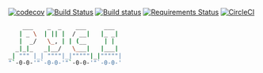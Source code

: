 [![codecov](https://codecov.io/gh/iliapolo/pyci/branch/finalize/graph/badge.svg)](https://codecov.io/gh/iliapolo/pyci)
[![Build Status](https://travis-ci.org/iliapolo/pyci.svg?branch=finalize)](https://travis-ci.org/iliapolo/pyci)
[![Build status](https://ci.appveyor.com/api/projects/status/psflvuie49b5gi71/branch/release?svg=true)](https://ci.appveyor.com/project/iliapolo/pyci/branch/release)
[![Requirements Status](https://requires.io/github/iliapolo/pyci/requirements.svg?branch=finalize)](https://requires.io/github/iliapolo/pyci/requirements/?branch=finalize)
[![CircleCI](https://circleci.com/gh/iliapolo/pyci/tree/finalize.svg?style=svg)](https://circleci.com/gh/iliapolo/pyci/tree/finalize)


```bash
    ___    _  _    ___     ___
   | _ \  | || |  / __|   |_ _|
   |  _/   \_, | | (__     | |
  _|_|_   _|__/   \___|   |___|
_| """ |_| """"|_|"""""|_|"""""|
"`-0-0-'"`-0-0-'"`-0-0-'"`-0-0-'
```